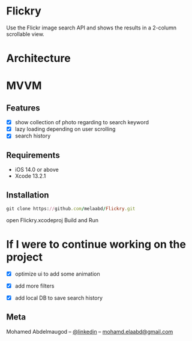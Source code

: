 # Flickry
Use the Flickr image search API and shows the results in a 2-column scrollable view.


# Architecture
 # MVVM
## Features

- [x] show collection of photo regarding to search keyword
- [x] lazy loading depending on user scrolling
- [x] search history

## Requirements

- iOS 14.0 or above 
- Xcode 13.2.1

## Installation

```ruby
git clone https://github.com/melaabd/Flickry.git
```
open Flickry.xcodeproj
Build and Run

# If I were to continue working on the project
- [x] optimize ui to add some animation
- [x] add more filters
- [x] add local DB to save search history




## Meta

Mohamed Abdelmaugod – [@linkedin](https://www.linkedin.com/in/melaabd/) – mohamd.elaabd@gmail.com
